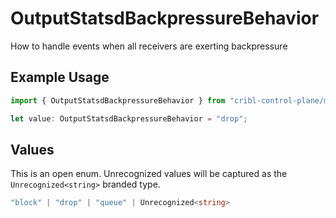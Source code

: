 # OutputStatsdBackpressureBehavior

How to handle events when all receivers are exerting backpressure

## Example Usage

```typescript
import { OutputStatsdBackpressureBehavior } from "cribl-control-plane/models";

let value: OutputStatsdBackpressureBehavior = "drop";
```

## Values

This is an open enum. Unrecognized values will be captured as the `Unrecognized<string>` branded type.

```typescript
"block" | "drop" | "queue" | Unrecognized<string>
```